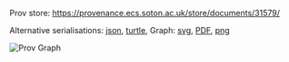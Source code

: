 
Prov store: https://provenance.ecs.soton.ac.uk/store/documents/31579/
	
Alternative serialisations: [json](https://provenance.ecs.soton.ac.uk/store/documents/31579.json), [turtle](https://provenance.ecs.soton.ac.uk/store/documents/31579.ttl), 
Graph: [svg](https://provenance.ecs.soton.ac.uk/store/documents/31579.svg), [PDF](https://provenance.ecs.soton.ac.uk/store/documents/31579.pdf), [png](https://provenance.ecs.soton.ac.uk/store/documents/31579.png)

![Prov Graph](https://provenance.ecs.soton.ac.uk/store/documents/31579.png)

		